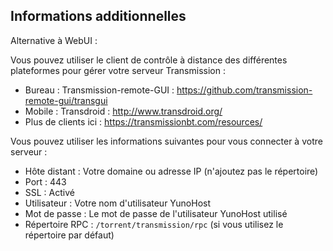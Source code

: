 ## Informations additionnelles

Alternative à WebUI :

Vous pouvez utiliser le client de contrôle à distance des différentes plateformes pour gérer votre serveur Transmission :

* Bureau : Transmission-remote-GUI : https://github.com/transmission-remote-gui/transgui
* Mobile : Transdroid : http://www.transdroid.org/
* Plus de clients ici : https://transmissionbt.com/resources/

Vous pouvez utiliser les informations suivantes pour vous connecter à votre serveur :

* Hôte distant : Votre domaine ou adresse IP (n'ajoutez pas le répertoire)
* Port : 443
* SSL : Activé
* Utilisateur : Votre nom d'utilisateur YunoHost
* Mot de passe : Le mot de passe de l'utilisateur YunoHost utilisé
* Répertoire RPC : `/torrent/transmission/rpc` (si vous utilisez le répertoire par défaut)
